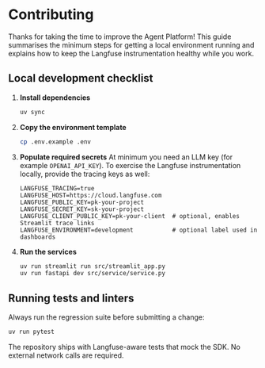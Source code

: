 # Contributing

Thanks for taking the time to improve the Agent Platform! This guide summarises the
minimum steps for getting a local environment running and explains how to keep the
Langfuse instrumentation healthy while you work.

## Local development checklist

1. **Install dependencies**
   ```bash
   uv sync
   ```

2. **Copy the environment template**
   ```bash
   cp .env.example .env
   ```

3. **Populate required secrets**
   At minimum you need an LLM key (for example `OPENAI_API_KEY`). To exercise the
   Langfuse instrumentation locally, provide the tracing keys as well:

   ```env
   LANGFUSE_TRACING=true
   LANGFUSE_HOST=https://cloud.langfuse.com
   LANGFUSE_PUBLIC_KEY=pk-your-project
   LANGFUSE_SECRET_KEY=sk-your-project
   LANGFUSE_CLIENT_PUBLIC_KEY=pk-your-client  # optional, enables Streamlit trace links
   LANGFUSE_ENVIRONMENT=development           # optional label used in dashboards
   ```

4. **Run the services**
   ```bash
   uv run streamlit run src/streamlit_app.py
   uv run fastapi dev src/service/service.py
   ```

## Running tests and linters

Always run the regression suite before submitting a change:

```bash
uv run pytest
```

The repository ships with Langfuse-aware tests that mock the SDK. No external
network calls are required.
